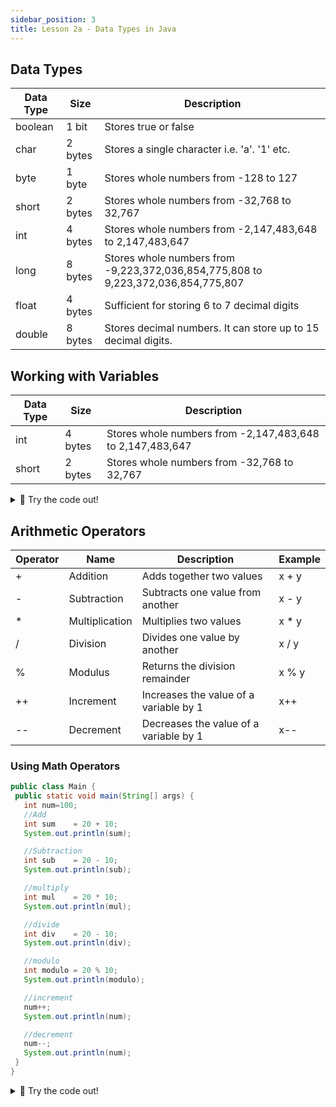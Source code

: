 ```yaml
---
sidebar_position: 3
title: Lesson 2a - Data Types in Java
---
```


## Data Types

| Data Type | Size    | Description                                                                       |
| --------- | ------- | --------------------------------------------------------------------------------- |
| boolean   | 1 bit   | Stores true or false                                                              |
| char      | 2 bytes | Stores a single character i.e. 'a'. '1' etc.                                      |
| byte      | 1 byte  | Stores whole numbers from -128 to 127                                             |
| short     | 2 bytes | Stores whole numbers from -32,768 to 32,767                                       |
| int       | 4 bytes | Stores whole numbers from -2,147,483,648 to 2,147,483,647                         |
| long      | 8 bytes | Stores whole numbers from -9,223,372,036,854,775,808 to 9,223,372,036,854,775,807 |
| float     | 4 bytes | Sufficient for storing 6 to 7 decimal digits                                      |
| double    | 8 bytes | Stores decimal numbers. It can store up to 15 decimal digits.                     |


## Working with Variables

| Data Type | Size    | Description                                               |
| --------- | ------- | --------------------------------------------------------- |
| int       | 4 bytes | Stores whole numbers from -2,147,483,648 to 2,147,483,647 |
| short     | 2 bytes | Stores whole numbers from -32,768 to 32,767               |


<details>
<summary>
🧪 Try the code out! 
</summary>
<iframe src="https://trinket.io/embed/java/e694e1d8b3" width="100%" height="300" frameborder="0" marginwidth="0" marginheight="0" allowfullscreen></iframe>

</details>

## Arithmetic Operators

| Operator | Name           | Description                            | Example |
| -------- | -------------- | -------------------------------------- | ------- |
| +        | Addition       | Adds together two values               | x + y   |
| -        | Subtraction    | Subtracts one value from another       | x - y   |
| *        | Multiplication | Multiplies two values                  | x * y   |
| /        | Division       | Divides one value by another           | x / y   |
| %        | Modulus        | Returns the division remainder         | x % y   |
| ++       | Increment      | Increases the value of a variable by 1 | x++     |
| --       | Decrement      | Decreases the value of a variable by 1 | x--     |

### Using Math Operators
```java
public class Main {
 public static void main(String[] args) {
   int num=100;
   //Add
   int sum    = 20 + 10;
   System.out.println(sum);

   //Subtraction
   int sub    = 20 - 10;
   System.out.println(sub);

   //multiply
   int mul    = 20 * 10;
   System.out.println(mul);

   //divide
   int div    = 20 - 10;
   System.out.println(div);

   //modulo
   int modulo = 20 % 10;
   System.out.println(modulo);

   //increment
   num++;
   System.out.println(num);

   //decrement
   num--;
   System.out.println(num);
 }
}
```
<details>
<summary>
🧪 Try the code out! 
</summary>
<iframe src="https://trinket.io/embed/java/4ae86c0fd1" width="100%" height="400" frameborder="0" marginwidth="0" marginheight="0" allowfullscreen></iframe>

</details>




